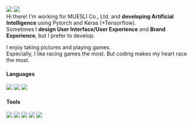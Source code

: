 <a href="https://www.facebook.com/profile.php?id=100059762720164/" target="_blank"><img src="https://img.shields.io/badge/facebook-1877f2?style=flat&logo=facebook&logoColor=white"/></a> <a href="https://www.instagram.com/syeon0416/" target="_blank"><img src="https://img.shields.io/badge/instagram-e4405f?style=flat&logo=instagram&logoColor=white"/></a>
</br>Hi there! I'm working for MUESLI Co., Ltd. and **developing Artificial Intelligence** using Pytorch and Keras (+Tensorflow). 
</br>Sometimes I **design User Interface/User Experience** and **Brand Experience**, but I prefer to develop.

I enjoy taking pictures and playing games.
</br>Especially, I like racing games the most. But coding makes my heart race the most.

#### Languages
<img src="https://img.shields.io/badge/Python-3776ab?style=flat&logo=python&logoColor=white"/> <img src="https://img.shields.io/badge/C-a8b9cc?style=flat&logo=c&logoColor=white"/> <img src="https://img.shields.io/badge/C++-00599c?style=flat&logo=c%2B%2B&logoColor=white"/>

#### Tools
<img src="https://img.shields.io/badge/Anaconda-44a833?style=flat&logo=anaconda&logoColor=white"/> <img src="https://img.shields.io/badge/Jupyter-f37626?style=flat&logo=jupyter&logoColor=white"/> <img src="https://img.shields.io/badge/Visual Studio-5c2d91?style=flat&logo=visualstudio&logoColor=white"/> <img src="https://img.shields.io/badge/Visual Studio Code-007acc?style=flat&logo=visualstudiocode&logoColor=white"/> <img src="https://img.shields.io/badge/Git-f05032?style=flat&logo=git&logoColor=white"/>


<!--
![syeon0416's GitHub stats](https://github-readme-stats.vercel.app/api?username=syeon0416&show_icons=true&theme=Default)
[![Top Langs](https://github-readme-stats.vercel.app/api/top-langs/?username=syeon0416&layout=compact&theme=Default&langs_count=12)](https://github.com/anuraghazra/github-readme-stats)
-->

<!--
**syeon0416/syeon0416** is a ✨ _special_ ✨ repository because its `README.md` (this file) appears on your GitHub profile.

Here are some ideas to get you started:

- 🔭 I’m currently working on ...
- 🌱 I’m currently learning ...
- 👯 I’m looking to collaborate on ...
- 🤔 I’m looking for help with ...
- 💬 Ask me about ...
- 📫 How to reach me: ...
- 😄 Pronouns: ...
- ⚡ Fun fact: ...
-->
